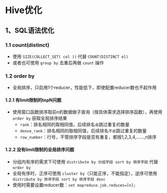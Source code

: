 # Hive优化

## 1、SQL语法优化

### 1.1 count(distinct)

* 使用 `SIZE(COLLECT_SET( col ))` 代替 `COUNT(DISTINCT ol)`
* 或者也可使用 `group by` 去重后再做 `count` 操作

### 1.2 order by

* 全局排序，只启用1个reducer，性能低下，即使配置reducer数也不起作用

#### 1.2.1 有limit限制的topN问题

* 使用窗口函数排序取前n的数据做子查询（按具体需求选择排序函数），再使用 `order by` 获取全局排序结果
  * `rank`：排名相同的取相同值，后续排名`会`跳过重复的数量
  * `dense_rank`：排名相同的取相同值，后续排名`不会`跳过重复的数量
  * `row_number`：行号，不管排序字段是否有重复，都按1,2,3,4,……,n排序

#### 1.2.2 没有limit限制的全局排序问题

* 分组内有序的需求下可使用 `distribute by 分组字段 sort by 排序字段` 代替 `order by`
* 全局有序时，正序可使用 `cluster by`（只能正序，不能指定），逆序可使用 `distribute by 排序字段 sort by 排序字段 desc`
* 使用时需要设置reducer数：`set mapreduce.job.reduces=[n];`
